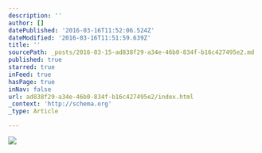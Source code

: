 ```yaml
---
description: ''
author: []
datePublished: '2016-03-16T11:52:06.524Z'
dateModified: '2016-03-16T11:51:59.639Z'
title: ''
sourcePath: _posts/2016-03-15-ad838f29-a34e-46b0-834f-b16c427495e2.md
published: true
starred: true
inFeed: true
hasPage: true
inNav: false
url: ad838f29-a34e-46b0-834f-b16c427495e2/index.html
_context: 'http://schema.org'
_type: Article

---
```

![](https://the-grid-user-content.s3-us-west-2.amazonaws.com/324767ed-bef3-407a-8806-30a94ea704fd.png)